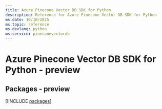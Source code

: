 ```yaml
---
title: Azure Pinecone Vector DB SDK for Python
description: Reference for Azure Pinecone Vector DB SDK for Python
ms.date: 10/10/2025
ms.topic: reference
ms.devlang: python
ms.service: pineconevectordb
---
```

# Azure Pinecone Vector DB SDK for Python - preview
## Packages - preview
[!INCLUDE [packages](pinecone-vector-db-index.md)]